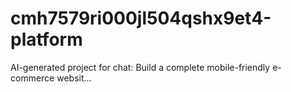 # cmh7579ri000jl504qshx9et4-platform
AI-generated project for chat: Build a complete mobile-friendly e-commerce websit...
